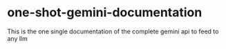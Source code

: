 # one-shot-gemini-documentation
This is the one single documentation of the complete gemini api to feed to any llm 
